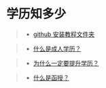 # 学历知多少

> - [github 安装教程文件夹](/jiaocheng/)

> - [什么是成人学历？]()

> - [为什么一定要提升学历？](/tsxl/)

> - [什么是函授？](/函授/)
